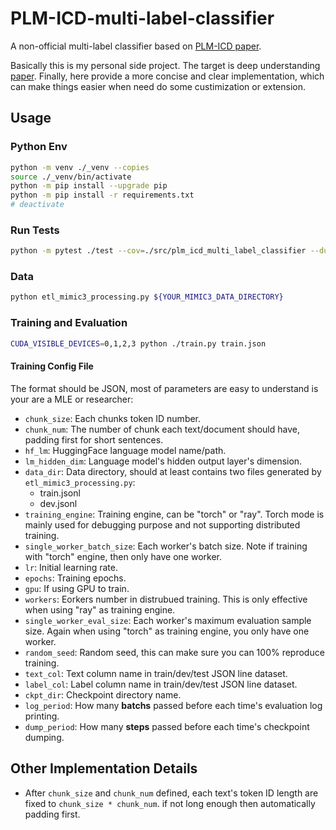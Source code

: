 # PLM-ICD-multi-label-classifier
A non-official multi-label classifier based on [PLM-ICD paper](https://arxiv.org/abs/2207.05289). 

Basically this is my personal side project. The target is deep understanding 
[paper](https://arxiv.org/abs/2207.05289). Finally, here provide a more concise 
and clear implementation, which can make things easier when need do some 
custimization or extension.


## Usage
### Python Env
```sh
python -m venv ./_venv --copies
source ./_venv/bin/activate
python -m pip install --upgrade pip
python -m pip install -r requirements.txt
# deactivate
```
### Run Tests
```sh
python -m pytest ./test --cov=./src/plm_icd_multi_label_classifier --durations=0 -v
```

### Data
```sh
python etl_mimic3_processing.py ${YOUR_MIMIC3_DATA_DIRECTORY}
```

### Training and Evaluation
```sh
CUDA_VISIBLE_DEVICES=0,1,2,3 python ./train.py train.json
```
#### Training Config File
The format should be JSON, most of parameters are easy to understand is your are a 
MLE or researcher:
* `chunk_size`: Each chunks token ID number.
* `chunk_num`: The number of chunk each text/document should have, padding first for short sentences.
* `hf_lm`: HuggingFace language model name/path.
* `lm_hidden_dim`: Language model's hidden output layer's dimension.
* `data_dir`: Data directory, should at least contains two files generated by `etl_mimic3_processing.py`:
  * train.jsonl
  * dev.jsonl
* `training_engine`: Training engine, can be "torch" or "ray". Torch mode is mainly used for debugging purpose and not supporting distributed training.
* `single_worker_batch_size`: Each worker's batch size. Note if training with "torch" engine, then only have one worker.
* `lr`: Initial learning rate.
* `epochs`: Training epochs.
* `gpu`: If using GPU to train.
* `workers`: Eorkers number in distrubued training. This is only effective when using "ray" as training engine.
* `single_worker_eval_size`: Each worker's maximum evaluation sample size. Again when using "torch" as training engine, you only have one worker.
* `random_seed`: Random seed, this can make sure you can 100% reproduce training.
* `text_col`: Text column name in train/dev/test JSON line dataset.
* `label_col`: Label column name in train/dev/test JSON line dataset.
* `ckpt_dir`: Checkpoint directory name.
* `log_period`: How many **batchs** passed before each time's evaluation log printing.
* `dump_period`: How many **steps** passed before each time's checkpoint dumping.

## Other Implementation Details
* After `chunk_size` and `chunk_num` defined, each text's token ID length are fixed to `chunk_size * chunk_num`. 
if not long enough then automatically padding first.

